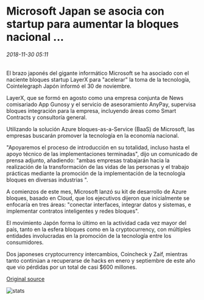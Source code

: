 # Microsoft Japan se asocia con startup para aumentar la bloques nacional ...

###### 2018-11-30 05:11

El brazo japonés del gigante informático Microsoft se ha asociado con el naciente bloques startup LayerX para "acelerar" la toma de la tecnología, Cointelegraph Japón informó el 30 de noviembre.

LayerX, que se formó en agosto como una empresa conjunta de News comisariado App Gunosy y el servicio de asesoramiento AnyPay, supervisa bloques integración para la empresa, incluyendo áreas como Smart Contracts y consultoría general.

Utilizando la solución Azure bloques-as-a-Service (BaaS) de Microsoft, las empresas buscarán promover la tecnología en la economía nacional.

"Apoyaremos el proceso de introducción en su totalidad, incluso hasta el apoyo técnico de las implementaciones terminadas", dijo un comunicado de prensa adjunto, añadiendo: "ambas empresas trabajarán hacia la realización de la transformación de las vidas de las personas y el trabajo prácticas mediante la promoción de la implementación de la tecnología bloques en diversas industrias ".

A comienzos de este mes, Microsoft lanzó su kit de desarrollo de Azure bloques, basado en Cloud, que los ejecutivos dijeron que inicialmente se enfocaría en tres áreas: "conectar interfaces, integrar datos y sistemas, e implementar contratos inteligentes y redes bloques".

El movimiento Japón forma lo último en la actividad cada vez mayor del país, tanto en la esfera bloques como en la cryptocurrency, con múltiples entidades involucradas en la promoción de la tecnología entre los consumidores.

Dos japoneses cryptocurrency intercambios, Coincheck y Zaif, mientras tanto continúan a recuperarse de hacks en enero y septiembre de este año que vio pérdidas por un total de casi $600 millones.

[Original source](https://cointelegraph.com/news/microsoft-japan-partners-with-startup-to-increase-domestic-blockchain-uptake)

![stats](https://c.statcounter.com/11760860/0/a89fa40b/1/ "stats")